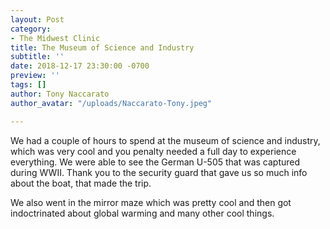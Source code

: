 ```yaml
---
layout: Post
category:
- The Midwest Clinic
title: The Museum of Science and Industry
subtitle: ''
date: 2018-12-17 23:30:00 -0700
preview: ''
tags: []
author: Tony Naccarato
author_avatar: "/uploads/Naccarato-Tony.jpeg"

---
```

We had a couple of hours to spend at the museum of science and industry, which was very cool and you penalty needed a full day to experience everything. We were able to see the German U-505 that was captured during WWII. Thank you to the security guard that gave us so much info about the boat, that made the trip. 

We also went in the mirror maze which was pretty cool and then got indoctrinated about global warming and many other cool things. 
